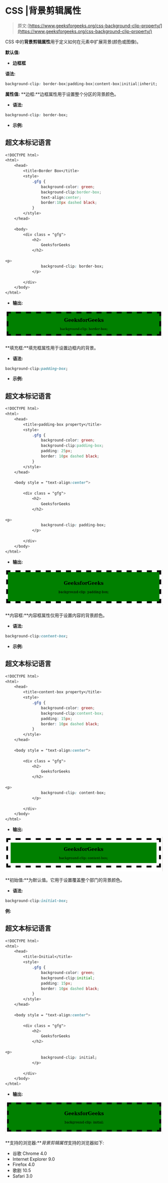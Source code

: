 # CSS |背景剪辑属性

> 原文:[https://www.geeksforgeeks.org/css-background-clip-property/](https://www.geeksforgeeks.org/css-background-clip-property/)

CSS 中的**背景剪辑属性**用于定义如何在元素中扩展背景(颜色或图像)。

**默认值:**

*   **边框框**

**语法:**

```css
background-clip: border-box|padding-box|content-box|initial|inherit;
```

**属性值:**
**边框:**边框属性用于设置整个分区的背景颜色。

*   **语法:**

```css
background-clip: border-box;
```

*   **示例:**

## 超文本标记语言

```css
<!DOCTYPE html>
<html>
    <head>
        <title>Border Box</title>
        <style>
            .gfg {
                background-color: green;
                background-clip:border-box;
                text-align:center;
                border:10px dashed black;
            }
        </style>
    </head>

    <body>
        <div class = "gfg">
            <h2>
                GeeksforGeeks
            </h2>

<p>
                background-clip: border-box;
            </p>

        </div>
    </body>
</html>                           
```

*   **输出:**

![](img/fd54daf76131ad403f72e2bfe1915fbf.png)

**填充框:**填充框属性用于设置边框内的背景。

*   **语法:**

```css
background-clip:padding-box;
```

*   **示例:**

## 超文本标记语言

```css
<!DOCTYPE html>
<html>
    <head>
        <title>padding-box property</title>
        <style>
            .gfg {
                background-color: green;
                background-clip:padding-box;
                padding: 25px;
                border: 10px dashed black;
            }
        </style>
    </head>

    <body style = "text-align:center">

        <div class = "gfg">
            <h2>
                GeeksforGeeks
            </h2>

<p>
                background-clip: padding-box;
            </p>

        </div>
    </body>
</html>                   
```

*   **输出:**

![](img/d9991cafeb05a864267604619431cfb2.png)

**内容框:**内容框属性仅用于设置内容的背景颜色。

*   **语法:**

```css
background-clip:content-box;
```

*   **示例:**

## 超文本标记语言

```css
<!DOCTYPE html>
<html>
    <head>
        <title>content-box property</title>
        <style>
            .gfg {
                background-color: green;
                background-clip:content-box;
                padding: 15px;
                border: 10px dashed black;
            }
        </style>
    </head>

    <body style = "text-align:center">

        <div class = "gfg">
            <h2>
                GeeksforGeeks
            </h2>

<p>
                background-clip: content-box;
            </p>

        </div>
    </body>
</html>                           
```

*   **输出:**

![](img/837b7a01d3871aecd4cd14d792a0f9c6.png)

**初始值:**为默认值。它用于设置覆盖整个部门的背景颜色。

*   **语法:**

```css
background-clip:initial-box;
```

**例:**

## 超文本标记语言

```css
<!DOCTYPE html>
<html>
    <head>
        <title>Initial</title>
        <style>
            .gfg {
                background-color: green;
                background-clip:initial;
                padding: 15px;
                border: 10px dashed black;
            }
        </style>
    </head>

    <body style = "text-align:center">

        <div class = "gfg">
            <h2>
                GeeksforGeeks
            </h2>

<p>
                background-clip: initial;
            </p>

        </div>
    </body>
</html>                   
```

*   **输出:**

![](img/66315df78deb41a67ea9b4c6e9ea5019.png)

**支持的浏览器:***背景剪辑属性*支持的浏览器如下:

*   谷歌 Chrome 4.0
*   Internet Explorer 9.0
*   Firefox 4.0
*   歌剧 10.5
*   Safari 3.0